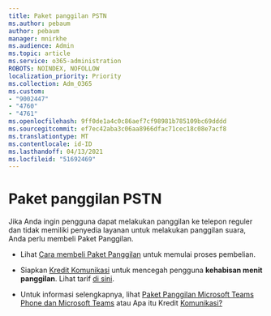 ```yaml
---
title: Paket panggilan PSTN
ms.author: pebaum
author: pebaum
manager: mnirkhe
ms.audience: Admin
ms.topic: article
ms.service: o365-administration
ROBOTS: NOINDEX, NOFOLLOW
localization_priority: Priority
ms.collection: Adm_O365
ms.custom:
- "9002447"
- "4760"
- "4761"
ms.openlocfilehash: 9ff0de1a4c0c86aef7cf98981b785109bc69dddd
ms.sourcegitcommit: ef7ec42aba3c06aa8966dfac71cec18c08e7acf8
ms.translationtype: MT
ms.contentlocale: id-ID
ms.lasthandoff: 04/13/2021
ms.locfileid: "51692469"
---
```

# <a name="pstn-calling-plans"></a>Paket panggilan PSTN

Jika Anda ingin pengguna dapat melakukan panggilan ke telepon reguler dan tidak memiliki penyedia layanan untuk melakukan panggilan suara, Anda perlu membeli Paket Panggilan.

- Lihat [Cara membeli Paket Panggilan](https://docs.microsoft.com/MicrosoftTeams/calling-plans-for-office-365) untuk memulai proses pembelian.

- Siapkan [Kredit Komunikasi](https://docs.microsoft.com/microsoftteams/set-up-communications-credits-for-your-organization) untuk mencegah pengguna **kehabisan menit panggilan**. Lihat tarif [di sini](https://products.office.com/microsoft-teams/voice-calling). 

- Untuk informasi selengkapnya, lihat [Paket Panggilan Microsoft Teams Phone dan Microsoft Teams](https://docs.microsoft.com/MicrosoftTeams/calling-plan-landing-page) atau Apa itu Kredit [Komunikasi?](https://docs.microsoft.com/microsoftteams/what-are-communications-credits)
